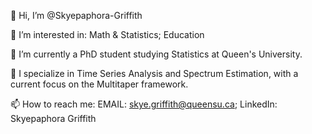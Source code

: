 👋 Hi, I’m @Skyepaphora-Griffith

👀 I’m interested in: Math & Statistics; Education

🌱 I’m currently a PhD student studying Statistics at Queen's University.  

🧠 I specialize in Time Series Analysis and Spectrum Estimation, with a current focus on the Multitaper framework.

📫 How to reach me: 
    EMAIL: skye.griffith@queensu.ca; 
    LinkedIn: Skyepaphora Griffith

<!---
Skyepaphora-Griffith/Skyepaphora-Griffith is a ✨ special ✨ repository because its `README.md` (this file) appears on your GitHub profile.
You can click the Preview link to take a look at your changes.
--->

